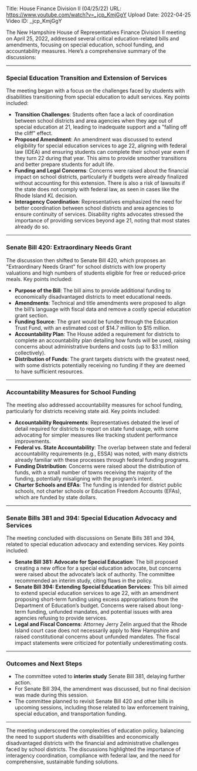 Title: House Finance Division II (04/25/22)
URL: https://www.youtube.com/watch?v=_jcp_KmjGgY
Upload Date: 2022-04-25
Video ID: _jcp_KmjGgY

The New Hampshire House of Representatives Finance Division II meeting on April 25, 2022, addressed several critical education-related bills and amendments, focusing on special education, school funding, and accountability measures. Here’s a comprehensive summary of the discussions:

---

### **Special Education Transition and Extension of Services**
The meeting began with a focus on the challenges faced by students with disabilities transitioning from special education to adult services. Key points included:
- **Transition Challenges**: Students often face a lack of coordination between school districts and area agencies when they age out of special education at 21, leading to inadequate support and a "falling off the cliff" effect.
- **Proposed Amendment**: An amendment was discussed to extend eligibility for special education services to age 22, aligning with federal law (IDEA) and ensuring students can complete their school year even if they turn 22 during that year. This aims to provide smoother transitions and better prepare students for adult life.
- **Funding and Legal Concerns**: Concerns were raised about the financial impact on school districts, particularly if budgets were already finalized without accounting for this extension. There is also a risk of lawsuits if the state does not comply with federal law, as seen in cases like the Rhode Island *KL* decision.
- **Interagency Coordination**: Representatives emphasized the need for better coordination between school districts and area agencies to ensure continuity of services. Disability rights advocates stressed the importance of providing services beyond age 21, noting that most states already do so.

---

### **Senate Bill 420: Extraordinary Needs Grant**
The discussion then shifted to Senate Bill 420, which proposes an "Extraordinary Needs Grant" for school districts with low property valuations and high numbers of students eligible for free or reduced-price meals. Key points included:
- **Purpose of the Bill**: The bill aims to provide additional funding to economically disadvantaged districts to meet educational needs.
- **Amendments**: Technical and title amendments were proposed to align the bill’s language with fiscal data and remove a costly special education grant section.
- **Funding Source**: The grant would be funded through the Education Trust Fund, with an estimated cost of $14.7 million to $15 million.
- **Accountability Plan**: The House added a requirement for districts to complete an accountability plan detailing how funds will be used, raising concerns about administrative burdens and costs (up to $3.1 million collectively).
- **Distribution of Funds**: The grant targets districts with the greatest need, with some districts potentially receiving no funding if they are deemed to have sufficient resources.

---

### **Accountability Measures for School Funding**
The meeting also addressed accountability measures for school funding, particularly for districts receiving state aid. Key points included:
- **Accountability Requirements**: Representatives debated the level of detail required for districts to report on state fund usage, with some advocating for simpler measures like tracking student performance improvements.
- **Federal vs. State Accountability**: The overlap between state and federal accountability requirements (e.g., ESSA) was noted, with many districts already familiar with these processes through federal funding programs.
- **Funding Distribution**: Concerns were raised about the distribution of funds, with a small number of towns receiving the majority of the funding, potentially misaligning with the program’s intent.
- **Charter Schools and EFAs**: The funding is intended for district public schools, not charter schools or Education Freedom Accounts (EFAs), which are funded by state dollars.

---

### **Senate Bills 381 and 394: Special Education Advocacy and Services**
The meeting concluded with discussions on Senate Bills 381 and 394, related to special education advocacy and extending services. Key points included:
- **Senate Bill 381: Advocate for Special Education**: The bill proposed creating a new office for a special education advocate, but concerns were raised about the advocate’s lack of authority. The committee recommended an interim study, citing flaws in the policy.
- **Senate Bill 394: Extending Special Education Services**: This bill aimed to extend special education services to age 22, with an amendment proposing short-term funding using excess appropriations from the Department of Education’s budget. Concerns were raised about long-term funding, unfunded mandates, and potential issues with area agencies refusing to provide services.
- **Legal and Fiscal Concerns**: Attorney Jerry Zelin argued that the Rhode Island court case does not necessarily apply to New Hampshire and raised constitutional concerns about unfunded mandates. The fiscal impact statements were criticized for potentially underestimating costs.

---

### **Outcomes and Next Steps**
- The committee voted to **interim study** Senate Bill 381, delaying further action.
- For Senate Bill 394, the amendment was discussed, but no final decision was made during this session.
- The committee planned to revisit Senate Bill 420 and other bills in upcoming sessions, including those related to law enforcement training, special education, and transportation funding.

---

The meeting underscored the complexities of education policy, balancing the need to support students with disabilities and economically disadvantaged districts with the financial and administrative challenges faced by school districts. The discussions highlighted the importance of interagency coordination, compliance with federal law, and the need for comprehensive, sustainable funding solutions.
